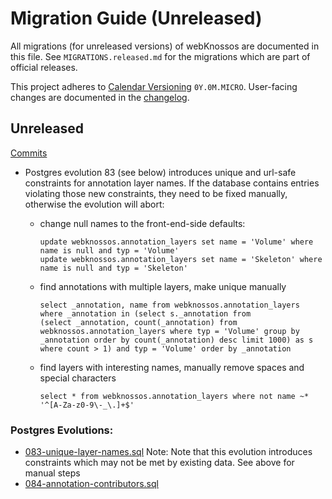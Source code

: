 # Migration Guide (Unreleased)
All migrations (for unreleased versions) of webKnossos are documented in this file.
See `MIGRATIONS.released.md` for the migrations which are part of official releases.

This project adheres to [Calendar Versioning](http://calver.org/) `0Y.0M.MICRO`.
User-facing changes are documented in the [changelog](CHANGELOG.released.md).

## Unreleased
[Commits](https://github.com/scalableminds/webknossos/compare/22.07.0...HEAD)

 - Postgres evolution 83 (see below) introduces unique and url-safe constraints for annotation layer names. If the database contains entries violating those new constraints, they need to be fixed manually, otherwise the evolution will abort:
    - change null names to the front-end-side defaults:
        ```
        update webknossos.annotation_layers set name = 'Volume' where name is null and typ = 'Volume'
        update webknossos.annotation_layers set name = 'Skeleton' where name is null and typ = 'Skeleton'
        ```

    - find annotations with multiple layers, make unique manually
        ```
        select _annotation, name from webknossos.annotation_layers where _annotation in (select s._annotation from
        (select _annotation, count(_annotation) from webknossos.annotation_layers where typ = 'Volume' group by _annotation order by count(_annotation) desc limit 1000) as s
        where count > 1) and typ = 'Volume' order by _annotation
        ```

   - find layers with interesting names, manually remove spaces and special characters
        ```
        select * from webknossos.annotation_layers where not name ~* '^[A-Za-z0-9\-_\.]+$'
        ```

### Postgres Evolutions:
- [083-unique-layer-names.sql](conf/evolutions/083-unique-layer-names.sql) Note: Note that this evolution introduces constraints which may not be met by existing data. See above for manual steps
- [084-annotation-contributors.sql](conf/evolutions/084-annotation-contributors.sql)
